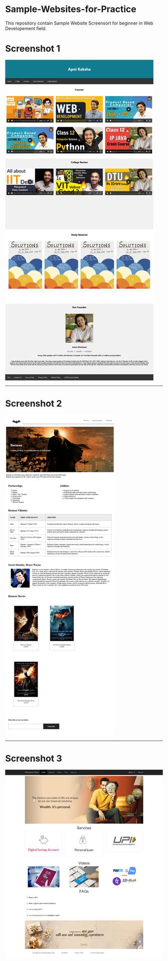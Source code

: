 # Sample-Websites-for-Practice
This repository contain Sample Website Screensort for beginner  in Web Developement field.
<h1>Screenshot 1</h1>
<img src="screenshots/1.jpg" alt="Screenshot 1"/>
<hr/>
<h1>Screenshot 2</h1>
<img src="screenshots/2.png" alt="Screenshot 2"/>
<hr/>
<h1>Screenshot 3</h1>
<img src="screenshots/3.png" alt="Screenshot 3"/>

